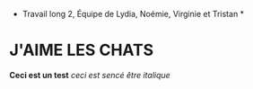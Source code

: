 * Travail long 2, Équipe de Lydia, Noémie, Virginie et Tristan *
# J'AIME LES CHATS 
**Ceci est un test**
*ceci est sencé être italique*